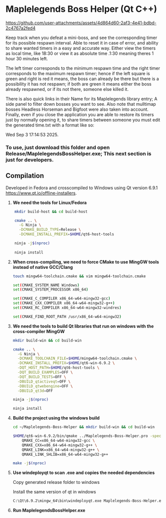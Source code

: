 # Maplelegends Boss Helper (Qt C++)

https://github.com/user-attachments/assets/4d864d60-2af3-4e41-bdbd-2c4767a2fed4

Keep track when you defeat a mini-boss, and see the corresponding timer for its possible respawn interval. Able to reset it in case of error, and ability to share wanted timers in a easy and accurate way. 
Either view the timers as local time, like 18:30 or view it as absolute time .1:30 meaning theres 1 hour 30 minutes left. 

The left timer corresponds to the minimum respawn time and the right timer corresponds to the maximum respawn timer; hence if the left square is green and right is red it means, the boss can already be there but there is a possibility it has not respawn; if both are green it means either the boss already respawned, or if its not there, someone else killed it. 

There is also quick links in their Name for its Maplelegends library entry; A side panel to filter down bosses you want to see. Also note that mulltimap bosses Headless Horseman and Bigfoot were also taken into account.
Finally, even if you close the application you are able to restore its timers just by normally opening it, to share timers between someone you must edit the generated time.txt with a format like so: 

Wed Sep 3 17:14:53 2025.

### **To use, just download this folder and open Release/MaplelegendsBossHelper.exe; This next section is just for developers.**

## Compilation

Developed in Fedora and crosscompiled to Windows using Qt version 6.9.1 https://www.qt.io/offline-installers.

1. **We need the tools for Linux/Fedora**

```bash
    mkdir build-host && cd build-host

    cmake .. \
      -G Ninja \
      -DCMAKE_BUILD_TYPE=Release \
      -DCMAKE_INSTALL_PREFIX=$HOME/qt6-host-tools

    ninja -j$(nproc)
    
    ninja install
```

2. **When cross-compiling, we need to force CMake to use MingGW tools instead of native GCC/Clang**
     ```bash
    touch mingw64-toolchain.cmake && vim mingw64-toolchain.cmake
    
    set(CMAKE_SYSTEM_NAME Windows)
    set(CMAKE_SYSTEM_PROCESSOR x86_64)
    
    set(CMAKE_C_COMPILER x86_64-w64-mingw32-gcc)
    set(CMAKE_CXX_COMPILER x86_64-w64-mingw32-g++)
    set(CMAKE_RC_COMPILER x86_64-w64-mingw32-windres)
    
    set(CMAKE_FIND_ROOT_PATH /usr/x86_64-w64-mingw32)
    ```
3. **We need the tools to build Qt libraries that run on windows with the cross-compiler MingGW**

    ```bash
    mkdir build-win && cd build-win

    cmake .. \
      -G Ninja \
      -DCMAKE_TOOLCHAIN_FILE=$HOME/mingw64-toolchain.cmake \
      -DCMAKE_INSTALL_PREFIX=$HOME/qt6-win-6.9.2 \
      -DQT_HOST_PATH=$HOME/qt6-host-tools \
      -DQT_BUILD_EXAMPLES=OFF \
      -DQT_BUILD_TESTS=OFF \
      -DBUILD_qtactiveqt=OFF \
      -DBUILD_qtwebengine=OFF \
      -DBUILD_qt3d=OFF

    ninja -j$(nproc)
    
    ninja install
    ```


4. **Build the project using the windows build**

    ```bash
    cd ~/Maplelegends-Boss-Helper && mkdir build-win && cd build-win
    
    $HOME/qt6-win-6.9.2/bin/qmake ../Maplelegends-Boss-Helper.pro -spec win32-g++ \
        QMAKE_CC=x86_64-w64-mingw32-gcc \
        QMAKE_CXX=x86_64-w64-mingw32-g++ \
        QMAKE_LINK=x86_64-w64-mingw32-g++ \
        QMAKE_LINK_SHLIB=x86_64-w64-mingw32-g++
    
    make -j$(nproc)
    ```

5. **Use windeployqt to scan .exe and copies the needed dependencies**
    
    Copy generated release folder to windows
    
    Install the same version of qt in windows

    ```bash
    C:\Qt\6.9.2\mingw_64\bin\windeployqt.exe Maplelegends-Boss-Helper.exe
    ```   
6. **Run MaplelegendsBossHelper.exe**
    
